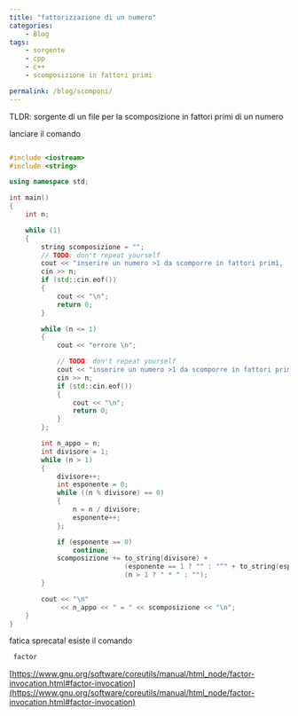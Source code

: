 ```yaml
---
title: "fattorizzazione di un numero"
categories:
    - Blog
tags:
    - sorgente
    - cpp
    - c++
    - scomposizione in fattori primi

permalink: /blog/scomponi/
---
```


TLDR: sorgente di un file per la scomposizione in fattori primi di un numero

lanciare il comando

```c++

#include <iostream>
#include <string>

using namespace std;

int main()
{
    int n;

    while (1)
    {
        string scomposizione = "";
        // TODO: don't repeat yourself
        cout << "inserire un numero >1 da scomporre in fattori primi, [ ctrl ] + [ d ] per uscire ";
        cin >> n;
        if (std::cin.eof())
        {
            cout << "\n";
            return 0;
        }

        while (n <= 1)
        {
            cout << "errore \n";

            // TODO: don't repeat yourself
            cout << "inserire un numero >1 da scomporre in fattori primi, [ ctrl ] + [ d ] per uscire ";
            cin >> n;
            if (std::cin.eof())
            {
                cout << "\n";
                return 0;
            }
        };

        int n_appo = n;
        int divisore = 1;
        while (n > 1)
        {
            divisore++;
            int esponente = 0;
            while ((n % divisore) == 0)
            {
                n = n / divisore;
                esponente++;
            };

            if (esponente == 0)
                continue;
            scomposizione += to_string(divisore) +
                             (esponente == 1 ? "" : "^" + to_string(esponente)) +
                             (n > 1 ? " * " : "");
        }

        cout << "\n"
             << n_appo << " = " << scomposizione << "\n";
    }
}

```

fatica sprecata!
esiste il comando 

```bash 
 factor 
```
[https://www.gnu.org/software/coreutils/manual/html_node/factor-invocation.html#factor-invocation](https://www.gnu.org/software/coreutils/manual/html_node/factor-invocation.html#factor-invocation)

